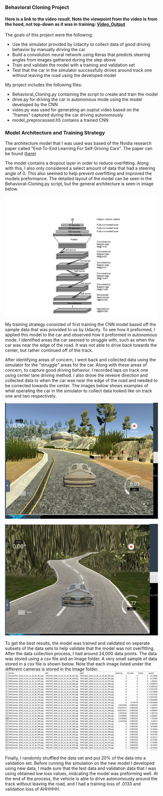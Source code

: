 
[//]: # (Image References)

[image1]: ./Output_Images/Nvidia_Behavioral_Cloning_Architecture.png "Architecture"
[image2]: ./Output_Images/track1.png "Track1"
[image3]: ./Output_Images/track2.png "Track2"
[image4]: ./Output_Images/data_sample.png "Data"


### Behavioral Cloning Project

#### Here is a link to the video result. Note the viewpoint from the video is from the hood, not top-down as it was in training: [Video_Output](./Output_Video/Autonomous_Mode_Result.mp4)

The goals of this project were the following:
* Use the simulator provided by Udacity to collect data of good driving behavior by manually driving the car
* Build a convolution neural network using Keras that predicts steering angles from images gathered during the step above 
* Train and validate the model with a training and validation set
* Test that the car in the simulator successfully drives around track one without leaving the road using the developed model



My project includes the following files:
* Behavioral_Cloning.py containing the script to create and train the model
* drive.py for driving the car in autonomous mode using the model developed by the CNN
* video.py was used for generating an ouptut video based on the "frames" captured during the car driving autonomously
* model_preprocessed.h5 contains a trained CNN 

### Model Architecture and Training Strategy

The architecture model that I was used was based of the Nvidia research paper called "End-To-End Learning For Self-Driving Cars". 
The paper can be found ([here](https://arxiv.org/pdf/1604.07316v1.pdf))

The model contains a dropout layer in order to reduce overfitting. Along with this, I also only considered a select amount of data that had a steering angle of 0. This also seemed to help prevent overfitting and improved the models preformance. The detailed layout of the model can be seen in the Behavioral-Cloning.py script, but the general architecture is seen in image below.

![alt text][image1]


My training strategy consisted of first training the CNN model based off the sample data that was provided to us by Udacity. To see how it preformed, I applied this model to the car and observed how it preformed in autonomous mode. I identified areas the car seemed to struggle with, such as when the car was near the edge of the road. It was not able to drive back towards the center, but rather continued off of the track. 

After identifying areas of concern, I went back and collected data using the simulator for the "struggle" areas for the car. Along with these areas of concern, to capture good driving behavior, I recorded laps on track one using center lane driving method. I also drove the revesre direction and collected data to when the car was near the edge of the road and needed to be corrected towards the center.  The images below shows examples of what operating the car in the simulator to collect data looked like on track one and two respectively. 

![alt text][image2]

![alt text][image3]







To get the best results, the model was trained and validated on seperate subsets of the data sets to help validate that the model was not overfitting. After the data collection process, I had around 24,000 data points. The data was stored using a csv file and an Image folder. A very small sample of data stored in a csv file is shown below. Note that each image listed under the different cameras is stored in the Image folder.
![alt text][image4]

Finally, I randomly shuffled the data set and put 20% of the data into a validation set. Before running the simulation on the new model I developed using new data, I made sure that the test data and validation data that I was using obtained low loss values, inidcating the model was preforming well. 
At the end of the process, the vehicle is able to drive autonomously around the track without leaving the road, and I had a training loss of .0133 and validation loss of AHHHHH.
